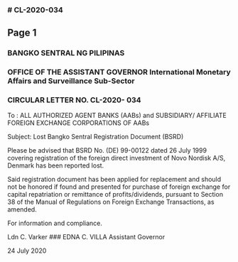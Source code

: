 ### # CL-2020-034

## Page 1

### BANGKO SENTRAL NG PILIPINAS

### OFFICE OF THE ASSISTANT GOVERNOR International Monetary Affairs and Surveillance Sub-Sector

### CIRCULAR LETTER NO. CL-2020- 034

To : ALL AUTHORIZED AGENT BANKS (AABs) and SUBSIDIARY/ AFFILIATE FOREIGN EXCHANGE CORPORATIONS OF AABs

Subject: Lost Bangko Sentral Registration Document (BSRD)

Please be advised that BSRD No. (DE) 99-00122 dated 26 July 1999 covering registration of the foreign direct investment of Novo Nordisk A/S, Denmark has been reported lost.

Said registration document has been applied for replacement and should not be honored if found and presented for purchase of foreign exchange for capital repatriation or remittance of profits/dividends, pursuant to Section 38 of the Manual of Regulations on Foreign Exchange Transactions, as amended.

For information and compliance.

Ldn C. Varker ### EDNA C. VILLA Assistant Governor

24 July 2020 